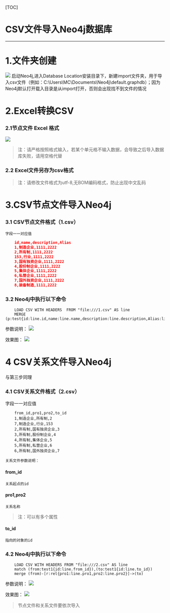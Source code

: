 [TOC]
# CSV文件导入Neo4j数据库
------------

# 1.文件夹创建
![](https://i.imgur.com/iCkXbDq.png)
	启动Neo4j,进入Database Location安装目录下，新建import文件夹，用于导入csv文件（例如：C:\Users\MC\Documents\Neo4j\default.graphdb）；因为Neo4j默认打开载入目录是从import打开，否则会出现找不到文件的情况

# 2.Excel转换CSV
### 2.1节点文件 Excel 格式
![](https://i.imgur.com/fqib4ol.png)

>注：请严格按照格式输入，若某个单元格不输入数据，会导致之后导入数据库失败，请用空格代替

### 2.2 Excel文件另存为csv格式
>注：请修改文件格式为utf-8,无BOM编码格式，防止出现中文乱码


# 3.CSV节点文件导入Neo4j

### 3.1 CSV节点文件格式（1.csv）
	字段一一对应值
``` json
	id,name,description,Alias
	1,制造企业,1111,2222
	2,所有制,1111,2222
	153,行业,1111,2222
	3,国有独资企业,1111,2222
	4,股份制企业,1111,2222
	5,集体企业,1111,2222
	6,私营企业,1111,2222
	7,国外独资企业,1111,2222
	8,装备制造,1111,2222

```
### 3.2 Neo4j中执行以下命令

```
	LOAD CSV WITH HEADERS  FROM "file:///1.csv" AS line  
	MERGE (p:test{id:line.id,name:line.name,description:line.description,Alias:line.Alias})

```
参数说明：
![](https://i.imgur.com/GiHYzUM.jpg)

效果图：
![](https://i.imgur.com/KywBmNZ.png)

# 4 CSV关系文件导入Neo4j
与第三步同理

### 4.1 CSV关系文件格式（2.csv）

字段一一对应值
```
	from_id,pro1,pro2,to_id
	1,制造企业,所有制,2
	7,制造企业,行业,153
	2,所有制,国有独资企业,3
	3,所有制,股份制企业,4
	4,所有制,集体企业,5
	5,所有制,私营企业,6
	6,所有制,国外独资企业,7

```

	关系文件参数说明：
#### from_id
	关系起点的id

#### pro1,pro2
	关系名称
>注：可以有多个属性

#### to_id
	指向的对象的id

### 4.2 Neo4j中执行以下命令

```
	LOAD CSV WITH HEADERS FROM "file:///2.csv" AS line  
	match (from:test1{id:line.from_id}),(to:test1{id:line.to_id})  
	merge (from)-[r:rel{pro1:line.pro1,pro2:line.pro2}]->(to)

```
参数说明：
![](https://i.imgur.com/V9BrUeJ.png)

效果图：
![](https://i.imgur.com/vzRQBSz.png)



>节点文件和关系文件要依次导入
